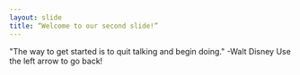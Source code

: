 ```yaml
---
layout: slide
title: “Welcome to our second slide!”
---
```

"The way to get started is to quit talking and begin doing." -Walt Disney
Use the left arrow to go back!
